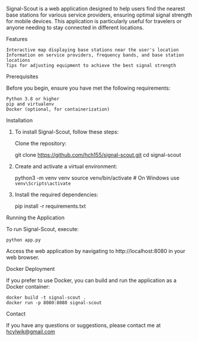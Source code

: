 Signal-Scout is a web application designed to help users find the nearest base stations for various service providers, ensuring optimal signal strength for mobile devices. This application is particularly useful for travelers or anyone needing to stay connected in different locations.

Features

    Interactive map displaying base stations near the user's location
    Information on service providers, frequency bands, and base station locations
    Tips for adjusting equipment to achieve the best signal strength

Prerequisites

Before you begin, ensure you have met the following requirements:

    Python 3.8 or higher
    pip and virtualenv
    Docker (optional, for containerization)

Installation

1. To install Signal-Scout, follow these steps:

    Clone the repository:

    git clone https://github.com/hch155/signal-scout.git
    cd signal-scout

2. Create and activate a virtual environment:

    python3 -m venv venv
    source venv/bin/activate  # On Windows use `venv\Scripts\activate`

3. Install the required dependencies:

    pip install -r requirements.txt

Running the Application

To run Signal-Scout, execute:

    python app.py    

Access the web application by navigating to http://localhost:8080 in your web browser.


Docker Deployment 

If you prefer to use Docker, you can build and run the application as a Docker container:

    docker build -t signal-scout .
    docker run -p 8080:8080 signal-scout

Contact

If you have any questions or suggestions, please contact me at hcylwik@gmail.com

